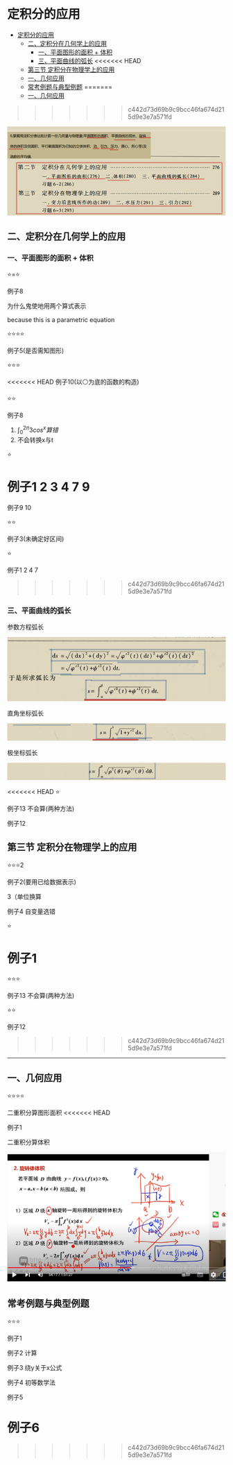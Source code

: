 # 定积分的应用

- [定积分的应用](#定积分的应用)
  - [二、定积分在几何学上的应用](#二定积分在几何学上的应用)
    - [一、平面图形的面积 + 体积](#一平面图形的面积--体积)
    - [三、平面曲线的弧长](#三平面曲线的弧长)
<<<<<<< HEAD
  - [第三节 定积分在物理学上的应用](#第三节-定积分在物理学上的应用)
  - [一、几何应用](#一几何应用)
  - [常考例题与典型例题](#常考例题与典型例题)
=======
  - [一、几何应用](#一几何应用)
>>>>>>> c442d73d69b9c9bcc46fa674d215d9e3e7a571fd

![20220407164033](https://raw.githubusercontent.com/Logible/Image/main/note_image/20220407164033.png)

## 二、定积分在几何学上的应用

### 一、平面图形的面积 + 体积

⭐=⭐

例子8

为什么鬼使地用两个算式表示

because this is a parametric equation

⭐⭐⭐⭐

例子5(是否需知图形)

⭐⭐⭐

<<<<<<< HEAD
例子10(以⚪为底的函数的构造)

⭐⭐

例子8

1. $\int_{0}^{2\pi} 3cos^x算错$
2. 不会转换x与t

⭐

例子1 2 3 4 7 9
=======
例子9 10

⭐⭐

例子3(未确定好区间)

⭐

例子1 2 4 7
>>>>>>> c442d73d69b9c9bcc46fa674d215d9e3e7a571fd

### 三、平面曲线的弧长

参数方程弧长

![20220407200950](https://raw.githubusercontent.com/Logible/Image/main/note_image/20220407200950.png)

直角坐标弧长

![20220407201016](https://raw.githubusercontent.com/Logible/Image/main/note_image/20220407201016.png)

极坐标弧长

![20220407201041](https://raw.githubusercontent.com/Logible/Image/main/note_image/20220407201041.png)

<<<<<<< HEAD
⭐

例子13 不会算(两种方法)

例子12

## 第三节 定积分在物理学上的应用

⭐⭐⭐2

例子2(要用已给数据表示)

3（单位换算

例子4 自变量选错

⭐

例子1
=======
⭐⭐⭐

例子13 不会算(两种方法)

⭐⭐

例子12
>>>>>>> c442d73d69b9c9bcc46fa674d215d9e3e7a571fd

---------

## 一、几何应用

⭐⭐⭐⭐

二重积分算图形面积
<<<<<<< HEAD

例子1

二重积分算体积

![20220408212035](https://raw.githubusercontent.com/Logible/Image/main/note_image/20220408212035.png)

## 常考例题与典型例题

⭐⭐⭐

例子1

例子2 计算

例子3 绕y关于x公式

例子4 初等数学法

例子5

例子6
=======
>>>>>>> c442d73d69b9c9bcc46fa674d215d9e3e7a571fd
